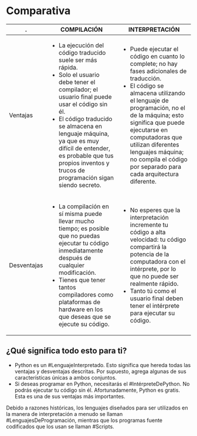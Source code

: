 # Comparativa

| . | COMPILACIÓN         | INTERPRETACIÓN |
|----|-------------------|-----------------|
Ventajas | <ul><li>La ejecución del código traducido suele ser más rápida.</li><li>Solo el usuario debe tener el compilador; el usuario final puede usar el código sin él.</li><li>El código traducido se almacena en lenguaje máquina, ya que es muy difícil de entender, es probable que tus propios inventos y trucos de programación sigan siendo secreto.</li></ul> | <ul><li> Puede ejecutar el código en cuanto lo complete; no hay fases adicionales de traducción.</li> <li>El código se almacena utilizando el lenguaje de programación, no el de la máquina; esto significa que puede ejecutarse en computadoras que utilizan diferentes lenguajes máquina; no compila el código por separado para cada arquitectura diferente. </li></ul>
Desventajas | <ul><li>La compilación en sí misma puede llevar mucho tiempo; es posible que no puedas ejecutar tu código inmediatamente después de cualquier modificación.</li><li>Tienes que tener tantos compiladores como plataformas de hardware en los que deseas que se ejecute su código.</li></ul> | <ul><li>No esperes que la interpretación incremente tu código a alta velocidad: tu código compartirá la potencia de la computadora con el intérprete, por lo que no puede ser realmente rápido.</li> <li>Tanto tú como el usuario final deben tener el intérprete para ejecutar su código. </li></ul>


## ¿Qué significa todo esto para ti?

- Python es un #LenguajeInterpretado. Esto significa que hereda todas las ventajas y desventajas descritas. Por supuesto, agrega algunas de sus características únicas a ambos conjuntos.
- Si deseas programar en Python, necesitarás el #IntérpreteDePython. No podrás ejecutar tu código sin él. Afortunadamente, Python es gratis. Esta es una de sus ventajas más importantes.

Debido a razones históricas, los lenguajes diseñados para ser utilizados en la manera de interpretación a menudo se llaman #LenguajesDeProgramación, mientras que los programas fuente codificados que los usan se llaman #Scripts.